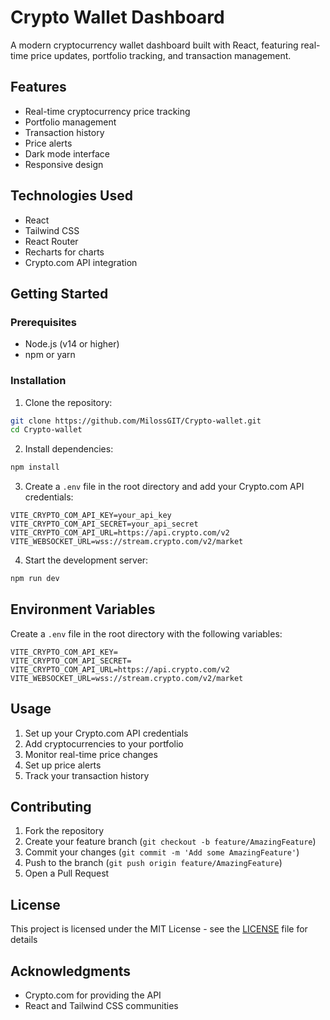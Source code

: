 # Crypto Wallet Dashboard

A modern cryptocurrency wallet dashboard built with React, featuring real-time price updates, portfolio tracking, and transaction management.

## Features

- Real-time cryptocurrency price tracking
- Portfolio management
- Transaction history
- Price alerts
- Dark mode interface
- Responsive design

## Technologies Used

- React
- Tailwind CSS
- React Router
- Recharts for charts
- Crypto.com API integration

## Getting Started

### Prerequisites

- Node.js (v14 or higher)
- npm or yarn

### Installation

1. Clone the repository:

```bash
git clone https://github.com/MilossGIT/Crypto-wallet.git
cd Crypto-wallet
```

2. Install dependencies:

```bash
npm install
```

3. Create a `.env` file in the root directory and add your Crypto.com API credentials:

```env
VITE_CRYPTO_COM_API_KEY=your_api_key
VITE_CRYPTO_COM_API_SECRET=your_api_secret
VITE_CRYPTO_COM_API_URL=https://api.crypto.com/v2
VITE_WEBSOCKET_URL=wss://stream.crypto.com/v2/market
```

4. Start the development server:

```bash
npm run dev
```

## Environment Variables

Create a `.env` file in the root directory with the following variables:

```env
VITE_CRYPTO_COM_API_KEY=
VITE_CRYPTO_COM_API_SECRET=
VITE_CRYPTO_COM_API_URL=https://api.crypto.com/v2
VITE_WEBSOCKET_URL=wss://stream.crypto.com/v2/market
```

## Usage

1. Set up your Crypto.com API credentials
2. Add cryptocurrencies to your portfolio
3. Monitor real-time price changes
4. Set up price alerts
5. Track your transaction history

## Contributing

1. Fork the repository
2. Create your feature branch (`git checkout -b feature/AmazingFeature`)
3. Commit your changes (`git commit -m 'Add some AmazingFeature'`)
4. Push to the branch (`git push origin feature/AmazingFeature`)
5. Open a Pull Request

## License

This project is licensed under the MIT License - see the [LICENSE](LICENSE) file for details

## Acknowledgments

- Crypto.com for providing the API
- React and Tailwind CSS communities
